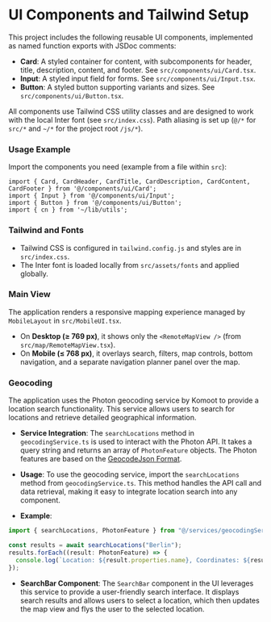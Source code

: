 # UI Components and Tailwind Setup

This project includes the following reusable UI components, implemented as named function exports with JSDoc comments:

- **Card**: A styled container for content, with subcomponents for header, title, description, content, and footer. See `src/components/ui/Card.tsx`.
- **Input**: A styled input field for forms. See `src/components/ui/Input.tsx`.
- **Button**: A styled button supporting variants and sizes. See `src/components/ui/Button.tsx`.

All components use Tailwind CSS utility classes and are designed to work with the local Inter font (see `src/index.css`). Path aliasing is set up (`@/*` for `src/*` and `~/*` for the project root `/js/*`).

### Usage Example

Import the components you need (example from a file within `src`):

```tsx
import { Card, CardHeader, CardTitle, CardDescription, CardContent, CardFooter } from '@/components/ui/Card';
import { Input } from '@/components/ui/Input';
import { Button } from '@/components/ui/Button';
import { cn } from '~/lib/utils';
```

### Tailwind and Fonts
- Tailwind CSS is configured in `tailwind.config.js` and styles are in `src/index.css`.
- The Inter font is loaded locally from `src/assets/fonts` and applied globally.

### Main View
The application renders a responsive mapping experience managed by `MobileLayout` in `src/MobileUI.tsx`.
- On **Desktop (≥ 769 px)**, it shows only the `<RemoteMapView />` (from `src/map/RemoteMapView.tsx`).
- On **Mobile (≤ 768 px)**, it overlays search, filters, map controls, bottom navigation, and a separate navigation planner panel over the map.

### Geocoding
The application uses the Photon geocoding service by Komoot to provide a location search functionality. This service allows users to search for locations and retrieve detailed geographical information.

- **Service Integration**: The `searchLocations` method in `geocodingService.ts` is used to interact with the Photon API. It takes a query string and returns an array of `PhotonFeature` objects. The Photon features are based on the [GeocodeJson Format](https://github.com/geocoders/geocodejson-spec/tree/master/draft).

- **Usage**: To use the geocoding service, import the `searchLocations` method from `geocodingService.ts`. This method handles the API call and data retrieval, making it easy to integrate location search into any component.

- **Example**:
```ts
import { searchLocations, PhotonFeature } from "@/services/geocodingService";

const results = await searchLocations("Berlin");
results.forEach((result: PhotonFeature) => {
  console.log(`Location: ${result.properties.name}, Coordinates: ${result.geometry.coordinates}`);
});
```

- **SearchBar Component**: The `SearchBar` component in the UI leverages this service to provide a user-friendly search interface. It displays search results and allows users to select a location, which then updates the map view and flys the user to the selected location.